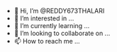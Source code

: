 - 👋 Hi, I’m @REDDY673THALARI
- 👀 I’m interested in ...
- 🌱 I’m currently learning ...
- 💞️ I’m looking to collaborate on ...
- 📫 How to reach me ...

<!---
REDDY673THALARI/REDDY673THALARI is a ✨ special ✨ repository because its `README.md` (this file) appears on your GitHub profile.
You can click the Preview link to take a look at your changes.
--->
